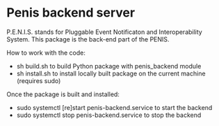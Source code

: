 # Penis backend server
P.E.N.I.S. stands for Pluggable Event Notificaton and Interoperability System.
This package is the back-end part of the PENIS.


How to work with the code:
- sh build.sh to build Python package with penis_backend module
- sh install.sh to install locally built package on the current machine (requires sudo)

Once the package is built and installed:
- sudo systemctl [re]start penis-backend.service to start the backend
- sudo systemctl stop penis-backend.service to stop the backend
